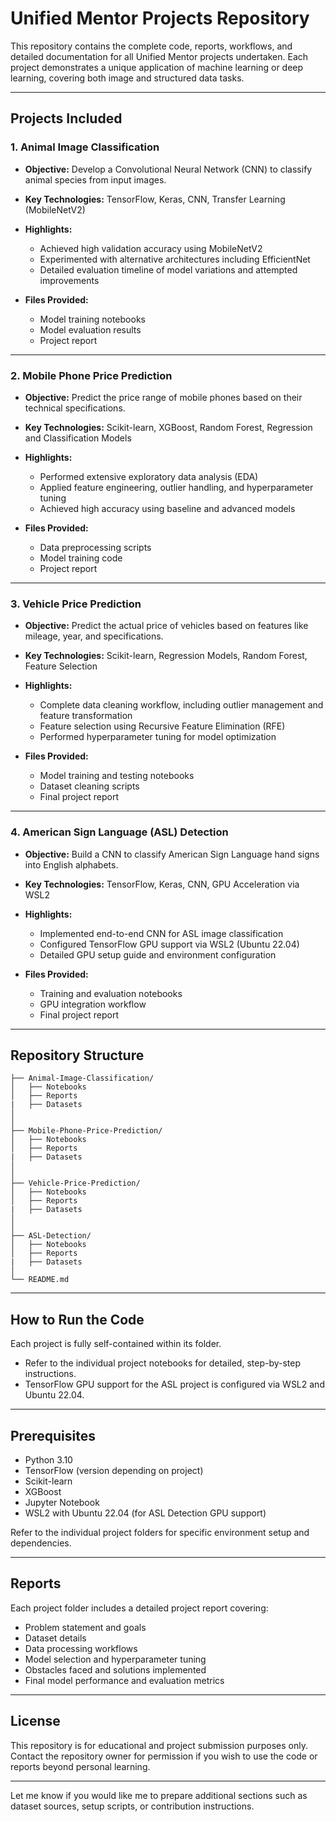 
# Unified Mentor Projects Repository

This repository contains the complete code, reports, workflows, and detailed documentation for all Unified Mentor projects undertaken. Each project demonstrates a unique application of machine learning or deep learning, covering both image and structured data tasks.

---

## Projects Included

### 1. **Animal Image Classification**

* **Objective:** Develop a Convolutional Neural Network (CNN) to classify animal species from input images.
* **Key Technologies:** TensorFlow, Keras, CNN, Transfer Learning (MobileNetV2)
* **Highlights:**

  * Achieved high validation accuracy using MobileNetV2
  * Experimented with alternative architectures including EfficientNet
  * Detailed evaluation timeline of model variations and attempted improvements
* **Files Provided:**

  * Model training notebooks
  * Model evaluation results
  * Project report

---

### 2. **Mobile Phone Price Prediction**

* **Objective:** Predict the price range of mobile phones based on their technical specifications.
* **Key Technologies:** Scikit-learn, XGBoost, Random Forest, Regression and Classification Models
* **Highlights:**

  * Performed extensive exploratory data analysis (EDA)
  * Applied feature engineering, outlier handling, and hyperparameter tuning
  * Achieved high accuracy using baseline and advanced models
* **Files Provided:**

  * Data preprocessing scripts
  * Model training code
  * Project report

---

### 3. **Vehicle Price Prediction**

* **Objective:** Predict the actual price of vehicles based on features like mileage, year, and specifications.
* **Key Technologies:** Scikit-learn, Regression Models, Random Forest, Feature Selection
* **Highlights:**

  * Complete data cleaning workflow, including outlier management and feature transformation
  * Feature selection using Recursive Feature Elimination (RFE)
  * Performed hyperparameter tuning for model optimization
* **Files Provided:**

  * Model training and testing notebooks
  * Dataset cleaning scripts
  * Final project report

---

### 4. **American Sign Language (ASL) Detection**

* **Objective:** Build a CNN to classify American Sign Language hand signs into English alphabets.
* **Key Technologies:** TensorFlow, Keras, CNN, GPU Acceleration via WSL2
* **Highlights:**

  * Implemented end-to-end CNN for ASL image classification
  * Configured TensorFlow GPU support via WSL2 (Ubuntu 22.04)
  * Detailed GPU setup guide and environment configuration
* **Files Provided:**

  * Training and evaluation notebooks
  * GPU integration workflow
  * Final project report

---

## Repository Structure

```text
├── Animal-Image-Classification/
│   ├── Notebooks
│   ├── Reports
|   ├── Datasets
│   
│
├── Mobile-Phone-Price-Prediction/
│   ├── Notebooks
│   ├── Reports
|   ├── Datasets
│   
│
├── Vehicle-Price-Prediction/
│   ├── Notebooks
│   ├── Reports
|   ├── Datasets
│   
│
├── ASL-Detection/
│   ├── Notebooks
│   ├── Reports
|   ├── Datasets
│
└── README.md
```

---

## How to Run the Code

Each project is fully self-contained within its folder.

* Refer to the individual project notebooks for detailed, step-by-step instructions.
* TensorFlow GPU support for the ASL project is configured via WSL2 and Ubuntu 22.04.

---

## Prerequisites

* Python 3.10
* TensorFlow (version depending on project)
* Scikit-learn
* XGBoost
* Jupyter Notebook
* WSL2 with Ubuntu 22.04 (for ASL Detection GPU support)

Refer to the individual project folders for specific environment setup and dependencies.

---

## Reports

Each project folder includes a detailed project report covering:

* Problem statement and goals
* Dataset details
* Data processing workflows
* Model selection and hyperparameter tuning
* Obstacles faced and solutions implemented
* Final model performance and evaluation metrics

---

## License

This repository is for educational and project submission purposes only. Contact the repository owner for permission if you wish to use the code or reports beyond personal learning.

---

Let me know if you would like me to prepare additional sections such as dataset sources, setup scripts, or contribution instructions.

